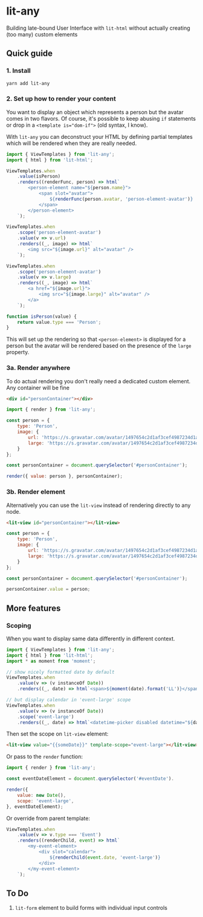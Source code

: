 # lit-any

Building late-bound User Interface with `lit-html` without actually creating (too many) custom elements

## Quick guide

### 1. Install

``` bash
yarn add lit-any
```

### 2. Set up how to render your content

You want to display an object which represents a person but the avatar comes in two flavors. Of course,
it's possible to keep abusing `if` statements or drop in a `<template is="dom-if">` (old syntax, I know).

With `lit-any` you can deconstruct your HTML by defining partial templates which will be rendered when
they are really needed.

```javascript
import { ViewTemplates } from 'lit-any';
import { html } from 'lit-html';

ViewTemplates.when
    .value(isPerson)
    .renders((renderFunc, person) => html`
        <person-element name="${person.name}">
            <span slot="avatar">
                ${renderFunc(person.avatar, 'person-element-avatar')}
            </span>
        </person-element>
    `);

ViewTemplates.when
    .scope('person-element-avatar')
    .value(v => v.url)
    .renders((_, image) => html`
        <img src="${image.url}" alt="avatar" />
    `);

ViewTemplates.when
    .scope('person-element-avatar')
    .value(v => v.large)
    .renders((_, image) => html`
        <a href="${image.url}">
            <img src="${image.large}" alt="avatar" />
        </a>        
    `);

function isPerson(value) {
    return value.type === 'Person';
}
```

This will set up the rendering so that `<person-element>` is displayed for a person but the avatar will
be rendered based on the presence of the `large` property. 

### 3a. Render anywhere

To do actual rendering you don't really need a dedicated custom element. Any container will be fine

```html
<div id="personContainer"></div>
```

```javascript
import { render } from 'lit-any';

const person = {
    type: 'Person',
    image: {
        url: 'https://s.gravatar.com/avatar/1497654c2d1af3cef4987234d1aced57?s=80',
        large: 'https://s.gravatar.com/avatar/1497654c2d1af3cef4987234d1aced57?s=800'
    }
};

const personContainer = document.querySelector('#personContainer');

render({ value: person }, personContainer);
```

### 3b. Render element

Alternatively you can use the `lit-view` instead of rendering directly to any node.

```html
<lit-view id="personContainer"></lit-view>
```

```javascript
const person = {
    type: 'Person',
    image: {
        url: 'https://s.gravatar.com/avatar/1497654c2d1af3cef4987234d1aced57?s=80',
        large: 'https://s.gravatar.com/avatar/1497654c2d1af3cef4987234d1aced57?s=800'
    }
};

const personContainer = document.querySelector('#personContainer');

personContainer.value = person;
```

## More features

### Scoping

When you want to display same data differently in different context.

```javascript
import { ViewTemplates } from 'lit-any';
import { html } from 'lit-html';
import * as moment from 'moment';

// show nicely formatted date by default
ViewTemplates.when
    .value(v => (v instanceOf Date))
    .renders((_, date) => html`<span>${moment(date).format('LL')}</span>`);

// but display calendar in 'event-large' scope
ViewTemplates.when
    .value(v => (v instanceOf Date))
    .scope('event-large')
    .renders((_, date) => html`<datetime-picker disabled datetime="${date}"></datetime-picker>`);
```

Then set the scope on `lit-view` element:

```html
<lit-view value="{{someDate}}" template-scope="event-large"></lit-view>
``` 

Or pass to the `render` function:

```javascript
import { render } from 'lit-any';

const eventDateElement = document.querySelector('#eventDate').

render({
    value: new Date(),
    scope: 'event-large',
}, eventDateElement);
```

Or override from parent template:

```javascript
ViewTemplates.when
    .value(v => v.type === 'Event')
    .renders((renderChild, event) => html`
        <my-event-element>
            <div slot="calendar">
                ${renderChild(event.date, 'event-large')}
            </div>
        </my-event-element>
    `);
```

## To Do

1. `lit-form` element to build forms with individual input controls
